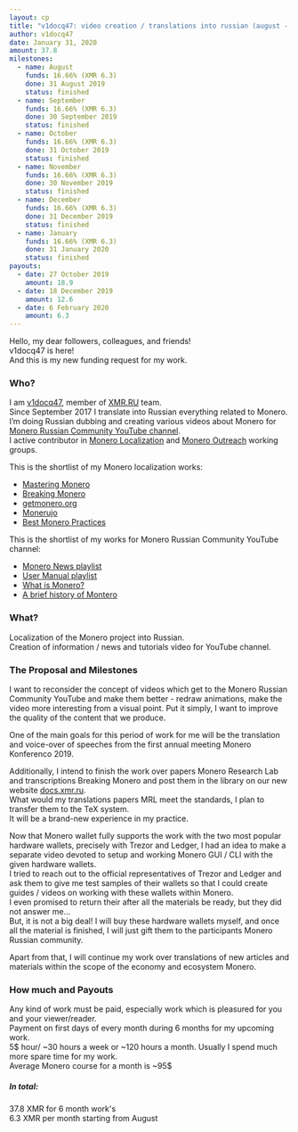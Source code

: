 ```yaml
---
layout: cp
title: "v1docq47: video creation / translations into russian (august - january)"
author: v1docq47
date: January 31, 2020
amount: 37.8
milestones:
  - name: August
    funds: 16.66% (XMR 6.3)
    done: 31 August 2019
    status: finished
  - name: September
    funds: 16.66% (XMR 6.3) 
    done: 30 September 2019
    status: finished
  - name: October
    funds: 16.66% (XMR 6.3)
    done: 31 October 2019
    status: finished
  - name: November
    funds: 16.66% (XMR 6.3)
    done: 30 November 2019
    status: finished
  - name: December
    funds: 16.66% (XMR 6.3)
    done: 31 December 2019
    status: finished
  - name: January
    funds: 16.66% (XMR 6.3)
    done: 31 January 2020
    status: finished
payouts:
  - date: 27 October 2019
    amount: 18.9
  - date: 18 December 2019
    amount: 12.6
  - date: 6 February 2020
    amount: 6.3
---
```


Hello, my dear followers, colleagues, and friends!  
v1docq47 is here!  
And this is my new funding request for my work.

### Who?

I am [v1docq47](https://t.me/v1docq47), member of [XMR.RU](https://xmr.ru/) team.  
Since September 2017 I translate into Russian everything related to Monero. I’m doing Russian dubbing and creating various videos about Monero for [Monero Russian Community YouTube channel](https://www.youtube.com/channel/UChZc5PLsbP5zeFrmOYMKGmA).  
I active contributor in [Monero Localization](https://taiga.getmonero.org/profile/v1docq47) and [Monero Outreach](https://taiga.getmonero.org/profile/v1docq47) working groups.

This is the shortlist of my Monero localization works:  
- [Mastering Monero](https://docs.xmr.ru/books/mastering-monero/)  
- [Breaking Monero](https://docs.xmr.ru/breaking/)  
- [getmonero.org](https://repo.getmonero.org/monero-project/monero-site/merge_requests/913)  
- [Monerujo](https://github.com/m2049r/xmrwallet/pull/278)  
- [Best Monero Practices](https://github.com/monero-ecosystem/outreach-docs/pull/68)

This is the shortlist of my works for Monero Russian Community YouTube channel:  
- [Monero News playlist](https://www.youtube.com/playlist?list=PLQyX7h187qnQWtCN6brBXsB9QLEuaJWQO)  
- [User Manual playlist](https://www.youtube.com/playlist?list=LLhZc5PLsbP5zeFrmOYMKGmA)  
- [What is Monero?](https://youtu.be/YfeRXFT3ECY)  
- [A brief history of Montero](https://youtu.be/r-VmVJN-UHk)

### What?

Localization of the Monero project into Russian.  
Creation of information / news and tutorials video for YouTube channel.  

### The Proposal and Milestones

I want to reconsider the concept of videos which get to the Monero Russian Community YouTube and make them better - redraw animations, make the video more interesting from a visual point. Put it simply, I want to improve the quality of the content that we produce.

One of the main goals for this period of work for me will be the translation and voice-over of speeches from the first annual meeting Monero Konferenco 2019.

Additionally, I intend to finish the work over papers Monero Research Lab and transcriptions Breaking Monero and post them in the library on our new website [docs.xmr.ru](https://docs.xmr.ru).  
What would my translations papers MRL meet the standards, I plan to transfer them to the TeX system.  
It will be a brand-new experience in my practice.

Now that Monero wallet fully supports the work with the two most popular hardware wallets, precisely with Trezor and Ledger, I had an idea to make a separate video devoted to setup and working Monero GUI / CLI with the given hardware wallets.  
I tried to reach out to the official representatives of Trezor and Ledger and ask them to give me test samples of their wallets so that I could create guides / videos on working with these wallets within Monero.  
I even promised to return their after all the materials be ready, but they did not answer me...  
But, it is not a big deal! I will buy these hardware wallets myself, and once all the material is finished, I will just gift them to the participants Monero Russian community.

Apart from that, I will continue my work over translations of new articles and materials within the scope of the economy and ecosystem Monero.

### How much and Payouts

Any kind of work must be paid, especially work which is pleasured for you and your viewer/reader.  
Payment on first days of every month during 6 months for my upcoming work.  
5$ hour/ ~30 hours a week or ~120 hours a month. Usually I spend much more spare time for my work.  
Average Monero course for a month is ~95$

##### In total:  
37.8 XMR for 6 month work's  
6.3 XMR per month starting from August
